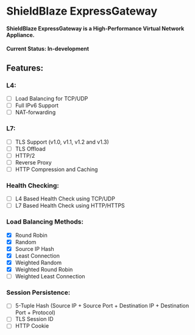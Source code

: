 # ShieldBlaze ExpressGateway
#### ShieldBlaze ExpressGateway is a High-Performance Virtual Network Appliance.

#### Current Status: In-development

## Features:
### L4:
- [ ] Load Balancing for TCP/UDP
- [ ] Full IPv6 Support
- [ ] NAT-forwarding

### L7:
- [ ] TLS Support (v1.0, v1.1, v1.2 and v1.3)
- [ ] TLS Offload
- [ ] HTTP/2
- [ ] Reverse Proxy
- [ ] HTTP Compression and Caching

### Health Checking:
- [ ] L4 Based Health Check using TCP/UDP
- [ ] L7 Based Health Check using HTTP/HTTPS

### Load Balancing Methods:
- [X] Round Robin
- [X] Random
- [X] Source IP Hash
- [X] Least Connection
- [X] Weighted Random
- [X] Weighted Round Robin
- [ ] Weighted Least Connection

### Session Persistence:
- [ ] 5-Tuple Hash (Source IP + Source Port +  Destination IP +  Destination Port + Protocol) 
- [ ] TLS Session ID
- [ ] HTTP Cookie
